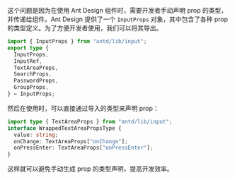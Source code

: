 这个问题是因为在使用 Ant Design 组件时，需要开发者手动声明 prop 的类型，并传递给组件。Ant Design 提供了一个 `InputProps` 对象，其中包含了各种 prop 的类型定义。为了方便开发者使用，我们可以将其导出。

```typescript
import { InputProps } from "antd/lib/input";
export type {
  InputProps,
  InputRef,
  TextAreaProps,
  SearchProps,
  PasswordProps,
  GroupProps,
} = InputProps;
```

然后在使用时，可以直接通过导入的类型来声明 prop：

```typescript
import type { TextAreaProps } from "antd/lib/input";
interface WrappedTextAreaPropsType {
  value: string;
  onChange: TextAreaProps["onChange"];
  onPressEnter: TextAreaProps["onPressEnter"];
}
```

这样就可以避免手动生成 prop 的类型声明，提高开发效率。
